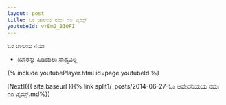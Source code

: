 ```yaml
---
layout: post
title: ಓಂ ಚಾಲಯ ನಮಃ ೧೧ ಟೈಮ್ಸ್
youtubeId: vrEm2_BIOFI
---
```

 
 
 ಓಂ ಚಾಲಯ ನಮಃ  
 
 - ಯಾರನ್ನು ಹಿಡಿಯಲು ಸಾಧ್ಯವಿಲ್ಲ 
 
  
 
  
 
 
 
 
 
 


{% include youtubePlayer.html id=page.youtubeId %}
 
[Next]({{ site.baseurl }}{% link  split1/_posts/2014-06-27-ಓಂ ಆವೇದನಿಯಯ ನಮಃ ೧೧ ಟೈಮ್ಸ್.md%})
 
